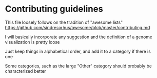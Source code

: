 # Contributing guidelines


This file loosely follows on the tradition of "awesome lists" https://github.com/sindresorhus/awesome/blob/master/contributing.md

I will basically incorporate any suggestion and the definition of a genome visualization is pretty loose

Just keep things in alphabetical order, and add it to a category if there is one

Some categories, such as the large "Other" category should probably be characterized better
